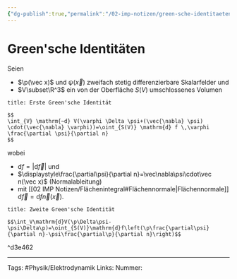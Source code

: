 ```yaml
---
{"dg-publish":true,"permalink":"/02-imp-notizen/green-sche-identitaeten/","dgHomeLink":true,"dgPassFrontmatter":false}
---
```


# Green'sche Identitäten
Seien 
- $\p(\vec x)$ und $\psi(\vec x)$ zweifach stetig differenzierbare Skalarfelder und
- $V\subset\R^3$ ein von der Oberfläche $S(V)$ umschlossenes Volumen

```ad-equation
title: Erste Green'sche Identität

$$
\int_{V} \mathrm{~d} V(\varphi \Delta \psi+(\vec{\nabla} \psi) \cdot(\vec{\nabla} \varphi))=\oint_{S(V)} \mathrm{d} f \,\varphi \frac{\partial \psi}{\partial n}
$$

```
wobei
- $\mathrm{d}f=|\mathrm{d}\vec f|$ und 
- $\displaystyle\frac{\partial\psi}{\partial n}=\vec\nabla\psi\cdot\vec n(\vec x)$ (Normalableitung)
- mit [[02 IMP Notizen/Flächenintegral#Flächennormale|Flächennormale]] $\mathrm{d}\vec f=\mathrm{d}f\vec{n}(\vec{x})$. 

```ad-equation
title: Zweite Green'sche Identität

$$\int_V\mathrm{d}V(\p\Delta\psi-\psi\Delta\p)=\oint_{S(V)}\mathrm{d}f\left(\p\frac{\partial\psi}{\partial n}-\psi\frac{\partial\p}{\partial n}\right)$$

```

^d3e462



___
Tags: #Physik/Elektrodynamik 
Links: 
Nummer: